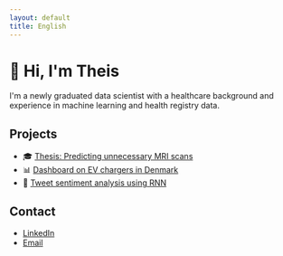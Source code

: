 ```yaml
---
layout: default
title: English
---
```


# 👋 Hi, I'm Theis

I'm a newly graduated data scientist with a healthcare background and experience in machine learning and health registry data.


## Projects

- 🎓 [Thesis: Predicting unnecessary MRI scans](#)
- 📊 [Dashboard on EV chargers in Denmark](#)
- 🤖 [Tweet sentiment analysis using RNN](#)


## Contact

- [LinkedIn](https://www.linkedin.com/in/theisandersen)  
- [Email](mailto:theis@dinmail.dk)

